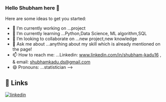 ### Hello Shubham here 👋

Here are some ideas to get you started:

- 🔭 I’m currently working on ...project
- 🌱 I’m currently learning ...Python,Data Science, ML algorithm,SQL
- 👯 I’m looking to collaborate on ...new project,new knowledge
- 💬 Ask me about ...anything about my skill which is already mentioned on the page!
- 📫 How to reach me: ...Linkedin: www.linkedin.com/in/shubham-kadu16 , & email: shubhamkadu.ds@gmail.com
- 😄 Pronouns: ...statistician
-->
## 🔗 Links
[![linkedin](https://img.shields.io/badge/linkedin-0A66C2?style=for-the-badge&logo=linkedin&logoColor=white)](https://www.linkedin.com/in/shubham-kadu16)
